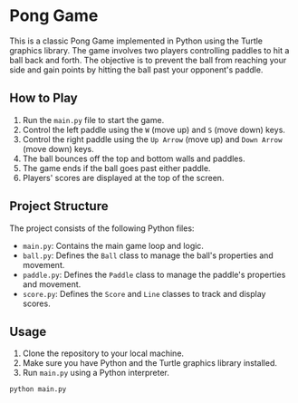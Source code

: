 # Pong Game

This is a classic Pong Game implemented in Python using the Turtle graphics library. The game involves two players controlling paddles to hit a ball back and forth. The objective is to prevent the ball from reaching your side and gain points by hitting the ball past your opponent's paddle.

## How to Play

1. Run the `main.py` file to start the game.
2. Control the left paddle using the `W` (move up) and `S` (move down) keys.
3. Control the right paddle using the `Up Arrow` (move up) and `Down Arrow` (move down) keys.
4. The ball bounces off the top and bottom walls and paddles.
5. The game ends if the ball goes past either paddle.
6. Players' scores are displayed at the top of the screen.

## Project Structure

The project consists of the following Python files:

- `main.py`: Contains the main game loop and logic.
- `ball.py`: Defines the `Ball` class to manage the ball's properties and movement.
- `paddle.py`: Defines the `Paddle` class to manage the paddle's properties and movement.
- `score.py`: Defines the `Score` and `Line` classes to track and display scores.

## Usage

1. Clone the repository to your local machine.
2. Make sure you have Python and the Turtle graphics library installed.
3. Run `main.py` using a Python interpreter.

```bash
python main.py
